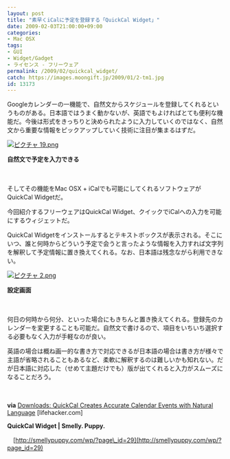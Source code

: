 ```yaml
---
layout: post
title: "素早くiCalに予定を登録する「QuickCal Widget」"
date: 2009-02-03T21:00:00+09:00
categories:
- Mac OSX
tags: 
- GUI
- Widget/Gadget
- ライセンス - フリーウェア
permalink: /2009/02/quickcal_widget/
catch: https://images.moongift.jp/2009/01/2-tm1.jpg
id: 13173
---
```

Googleカレンダーの一機能で、自然文からスケジュールを登録してくれるというものがある。日本語ではうまく動かないが、英語でもよければとても便利な機能だ。今後は形式をきっちりと決められたように入力していくのではなく、自然文から重要な情報をピックアップしていく技術に注目が集まるはずだ。

  

[![ピクチャ 19.png](https://images.moongift.jp/2009/01/19-tm.jpg)](https://images.moongift.jp/2009/01/19.png)  
  
**自然文で予定を入力できる**

  

　

  

そしてその機能をMac OSX + iCalでも可能にしてくれるソフトウェアがQuickCal Widgetだ。

  

今回紹介するフリーウェアはQuickCal Widget、クイックでiCalへの入力を可能にするウィジェットだ。

  
<!--more-->

QuickCal Widgetをインストールするとテキストボックスが表示される。そこにいつ、誰と何時からどういう予定で会うと言ったような情報を入力すれば文字列を解釈して予定情報に置き換えてくれる。なお、日本語は残念ながら利用できない。

  

[![ピクチャ 2.png](https://images.moongift.jp/2009/01/2-tm1.jpg)](https://images.moongift.jp/2009/01/22.png)  
  
**設定画面**

  

　

  

何日の何時から何分、といった場合にもきちんと置き換えてくれる。登録先のカレンダーを変更することも可能だ。自然文で書けるので、項目をいちいち選択する必要もなく入力が手軽なのが良い。

  

英語の場合は概ね画一的な書き方で対応できるが日本語の場合は書き方が様々で主語が省略されることもあるなど、柔軟に解釈するのは難しいかも知れない。だが日本語に対応した（せめて主題だけでも）版が出てくれると入力がスムーズになることだろう。

  

　

  

**via** [Downloads: QuickCal Creates Accurate Calendar Events with Natural Language](http://lifehacker.com/5140242/quickcal-creates-accurate-calendar-events-with-natural-language) [lifehacker.com]

  

**QuickCal Widget | Smelly. Puppy.**  
  
　[http://smellypuppy.com/wp/?page\_id=29](http://smellypuppy.com/wp/?page_id=29)

  
